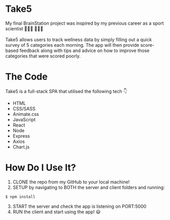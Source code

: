 # Take5
My final BrainStation project was inspired by my previous career as a sport scientist 🏋🏻‍♂️ 👨🏻‍🔬 <br><br> Take5 allows users to track wellness data by simply filling out a quick survey of 5 categories each morning. The app will then provide score-based feedback along with tips and advice on how to improve those categories that were scored poorly.

# The Code
Take5 is a full-stack SPA that utilised the following tech 👇
- HTML
- CSS/SASS
- Animate.css
- JavaScript
- React
- Node
- Express
- Axios
- Chart.js

# How Do I Use It?
1. CLONE the repo from my GitHub to your local machine!
2. SETUP by navigating to BOTH the server and client folders and running:
```
$ npm install
```
3. START the server and check the app is listening on PORT:5000
4. RUN the client and start using the app! 😃
